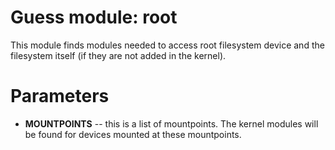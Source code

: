 # Guess module: root

This module finds modules needed to access root filesystem device and the
filesystem itself (if they are not added in the kernel).

# Parameters

- **MOUNTPOINTS** -- this is a list of mountpoints. The kernel modules will be
  found for devices mounted at these mountpoints.
